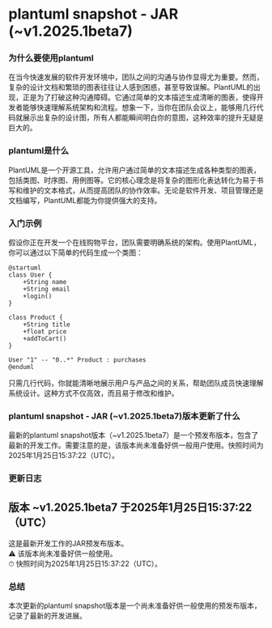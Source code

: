 # plantuml snapshot - JAR (~v1.2025.1beta7)
### 为什么要使用plantuml

在当今快速发展的软件开发环境中，团队之间的沟通与协作显得尤为重要。然而，复杂的设计文档和繁琐的图表往往让人感到困惑，甚至导致误解。PlantUML的出现，正是为了打破这种沟通障碍。它通过简单的文本描述生成清晰的图表，使得开发者能够快速理解系统架构和流程。想象一下，当你在团队会议上，能够用几行代码就展示出复杂的设计图，所有人都能瞬间明白你的意图，这种效率的提升无疑是巨大的。

### plantuml是什么

PlantUML是一个开源工具，允许用户通过简单的文本描述生成各种类型的图表，包括类图、时序图、用例图等。它的核心理念是将复杂的图形化表达转化为易于书写和维护的文本格式，从而提高团队的协作效率。无论是软件开发、项目管理还是文档编写，PlantUML都能为你提供强大的支持。

### 入门示例

假设你正在开发一个在线购物平台，团队需要明确系统的架构。使用PlantUML，你可以通过以下简单的代码生成一个类图：

```
@startuml
class User {
    +String name
    +String email
    +login()
}

class Product {
    +String title
    +float price
    +addToCart()
}

User "1" -- "0..*" Product : purchases
@enduml
```

只需几行代码，你就能清晰地展示用户与产品之间的关系，帮助团队成员快速理解系统设计。这种方式不仅高效，而且易于修改和维护。

### plantuml snapshot - JAR (~v1.2025.1beta7)版本更新了什么

最新的plantuml snapshot版本（~v1.2025.1beta7）是一个预发布版本，包含了最新的开发工作。需要注意的是，该版本尚未准备好供一般用户使用。快照时间为2025年1月25日15:37:22（UTC）。

### 更新日志

## 版本 ~v1.2025.1beta7 于2025年1月25日15:37:22（UTC）

这是最新开发工作的JAR预发布版本。  
⚠️ 该版本尚未准备好供一般使用。  
⏱ 快照时间为2025年1月25日15:37:22（UTC）。

### 总结

本次更新的plantuml snapshot版本是一个尚未准备好供一般使用的预发布版本，记录了最新的开发进展。